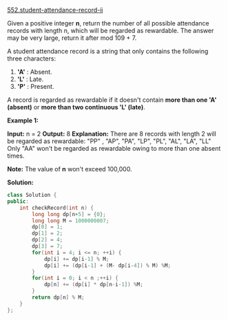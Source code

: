 [552.student-attendance-record-ii](https://leetcode.com/problems/student-attendance-record-ii/)  

Given a positive integer **n**, return the number of all possible attendance records with length n, which will be regarded as rewardable. The answer may be very large, return it after mod 109 + 7.

A student attendance record is a string that only contains the following three characters:

1.  **'A'** : Absent.
2.  **'L'** : Late.
3.  **'P'** : Present.

A record is regarded as rewardable if it doesn't contain **more than one 'A' (absent)** or **more than two continuous 'L' (late)**.

**Example 1:**  

**Input:** n = 2
**Output:** 8 
**Explanation:**
There are 8 records with length 2 will be regarded as rewardable:
"PP" , "AP", "PA", "LP", "PL", "AL", "LA", "LL"
Only "AA" won't be regarded as rewardable owing to more than one absent times. 

**Note:** The value of **n** won't exceed 100,000.  



**Solution:**  

```cpp
class Solution {
public:
    int checkRecord(int n) {
        long long dp[n+5] = {0};
        long long M = 1000000007;
        dp[0] = 1;
        dp[1] = 2;
        dp[2] = 4;
        dp[3] = 7;
        for(int i = 4; i <= n; ++i) {
            dp[i] += dp[i-1] % M;
            dp[i] += (dp[i-1] + (M- dp[i-4]) % M) %M;
        }
        for(int i = 0; i < n ;++i) {
            dp[n] += (dp[i] * dp[n-i-1]) %M;
        }
        return dp[n] % M;
    }
};
```
      